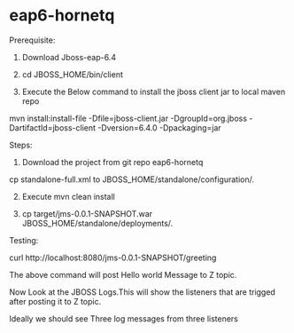 # eap6-hornetq

Prerequisite:

1) Download Jboss-eap-6.4

2) cd JBOSS_HOME/bin/client

3) Execute the Below command to install the jboss client jar to local maven repo

mvn install:install-file -Dfile=jboss-client.jar -DgroupId=org.jboss -DartifactId=jboss-client -Dversion=6.4.0 -Dpackaging=jar

Steps:
 
1) Download the project from git repo eap6-hornetq  

 cp standalone-full.xml to JBOSS_HOME/standalone/configuration/.
 
2) Execute mvn clean install

3) cp target/jms-0.0.1-SNAPSHOT.war JBOSS_HOME/standalone/deployments/.

Testing:


curl http://localhost:8080/jms-0.0.1-SNAPSHOT/greeting

The above command will post Hello world Message to Z topic.


Now Look at the JBOSS Logs.This will show the listeners that are trigged after posting it to Z topic.

Ideally we should see Three log messages from three listeners




